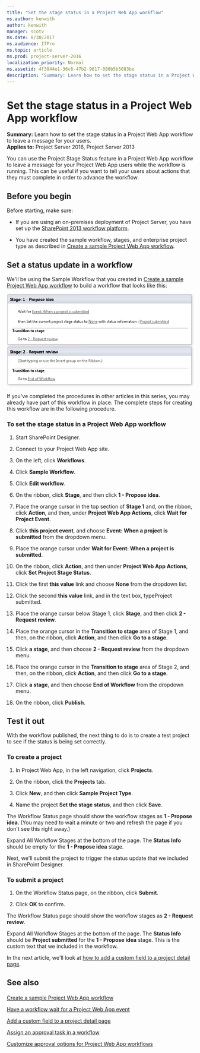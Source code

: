```yaml
---
title: "Set the stage status in a Project Web App workflow"
ms.author: kenwith
author: kenwith
manager: scotv
ms.date: 8/30/2017
ms.audience: ITPro
ms.topic: article
ms.prod: project-server-2016
localization_priority: Normal
ms.assetid: 4f3844e1-36c6-47b2-9617-080b5b5083be
description: "Summary: Learn how to set the stage status in a Project Web App workflow to leave a message for your users."
---
```


# Set the stage status in a Project Web App workflow
 
 **Summary:** Learn how to set the stage status in a Project Web App workflow to leave a message for your users.<br/>
**Applies to:** Project Server 2016, Project Server 2013
  
You can use the Project Stage Status feature in a Project Web App workflow to leave a message for your Project Web App users while the workflow is running. This can be useful if you want to tell your users about actions that they must complete in order to advance the workflow.
  
## Before you begin
<a name="begin"> </a>

Before starting, make sure:
  
- If you are using an on-premises deployment of Project Server, you have set up the [SharePoint 2013 workflow platform](http://technet.microsoft.com/library/145fc383-d584-487a-8738-8de15512ae26%28Office.14%29.aspx).
    
- You have created the sample workflow, stages, and enterprise project type as described in [Create a sample Project Web App workflow](create-a-sample-project-web-app-workflow.md).
    
## Set a status update in a workflow
<a name="proc1"> </a>

We'll be using the Sample Workflow that you created in [Create a sample Project Web App workflow](create-a-sample-project-web-app-workflow.md) to build a workflow that looks like this:
  
![Screenshot of workflow in SharePoint Designer](images/ProjectWorkflowSetStageStatus.png)
  
If you've completed the procedures in other articles in this series, you may already have part of this workflow in place. The complete steps for creating this workflow are in the following procedure.
  
### To set the stage status in a Project Web App workflow

1. Start SharePoint Designer.
    
2. Connect to your Project Web App site.
    
3. On the left, click **Workflows**.
    
4. Click **Sample Workflow**.
    
5. Click **Edit workflow**.
    
6. On the ribbon, click **Stage**, and then click **1 - Propose idea**.
    
7. Place the orange cursor in the top section of **Stage 1** and, on the ribbon, click **Action**, and then, under **Project Web App Actions**, click **Wait for Project Event**.
    
8. Click **this project event**, and choose **Event: When a project is submitted** from the dropdown menu.
    
9. Place the orange cursor under **Wait for Event: When a project is submitted**.
    
10. On the ribbon, click **Action**, and then under **Project Web App Actions**, click **Set Project Stage Status**.
    
11. Click the first **this value** link and choose **None** from the dropdown list.
    
12. Click the second **this value** link, and in the text box, typeProject submitted.
    
13. Place the orange cursor below Stage 1, click **Stage**, and then click **2 - Request review**.
    
14. Place the orange cursor in the **Transition to stage** area of Stage 1, and then, on the ribbon, click **Action**, and then click **Go to a stage**.
    
15. Click **a stage**, and then choose **2 - Request review** from the dropdown menu.
    
16. Place the orange cursor in the **Transition to stage** area of Stage 2, and then, on the ribbon, click **Action**, and then click **Go to a stage**.
    
17. Click **a stage**, and then choose **End of Workflow** from the dropdown menu.
    
18. On the ribbon, click **Publish**.
    
## Test it out
<a name="proc2"> </a>

With the workflow published, the next thing to do is to create a test project to see if the status is being set correctly.
  
### To create a project

1. In Project Web App, in the left navigation, click **Projects**.
    
2. On the ribbon, click the **Projects** tab.
    
3. Click **New**, and then click **Sample Project Type**.
    
4. Name the project **Set the stage status**, and then click **Save**.
    
The Workflow Status page should show the workflow stages as **1 - Propose idea**. (You may need to wait a minute or two and refresh the page if you don't see this right away.)
  
Expand All Workflow Stages at the bottom of the page. The **Status Info** should be empty for the **1 - Propose idea** stage.
  
Next, we'll submit the project to trigger the status update that we included in SharePoint Designer.
  
### To submit a project

1. On the Workflow Status page, on the ribbon, click **Submit**.
    
2. Click **OK** to confirm.
    
The Workflow Status page should show the workflow stages as **2 - Request review**.
  
Expand All Workflow Stages at the bottom of the page. The **Status Info** should be **Project submitted** for the **1 - Propose idea** stage. This is the custom text that we included in the workflow.
  
In the next article, we'll look at [how to add a custom field to a project detail page](add-a-custom-field-to-a-project-detail-page.md).
  
## See also
<a name="proc2"> </a>

#### 

[Create a sample Project Web App workflow](create-a-sample-project-web-app-workflow.md)
  
[Have a workflow wait for a Project Web App event](have-a-workflow-wait-for-a-project-web-app-event.md)
  
[Add a custom field to a project detail page](add-a-custom-field-to-a-project-detail-page.md)
  
[Assign an approval task in a workflow](assign-an-approval-task-in-a-workflow.md)
  
[Customize approval options for Project Web App workflows](customize-approval-options-for-project-web-app-workflows.md)

